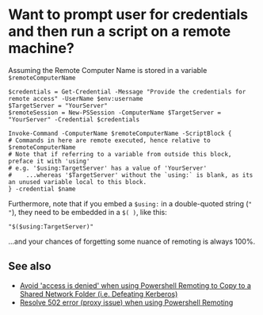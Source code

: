 ﻿# Want to prompt user for credentials and then run a script on a remote machine?

Assuming the Remote Computer Name is stored in a variable `$remoteComputerName`

	$credentials = Get-Credential -Message "Provide the credentials for remote access" -UserName $env:username
	$TargetServer = "YourServer"
	$remoteSession = New-PSSession -ComputerName $TargetServer = "YourServer" -Credential $credentials

	Invoke-Command -ComputerName $remoteComputerName -ScriptBlock {
	# Commands in here are remote executed, hence relative to $remoteComputerName
	# Note that if referring to a variable from outside this block, preface it with 'using'
	# e.g. '$using:TargetServer' has a value of 'YourServer'
	#    ...whereas '$TargetServer' without the `using:` is blank, as its an unused variable local to this block.
	} -credential $name


Furthermore, note that if you embed a `$using:` in a double-quoted string (`" "`), they need to be embedded in a `$( )`, like this:

	"$($using:TargetServer)"

...and your chances of forgetting some nuance of remoting is always 100%.


## See also

- [Avoid 'access is denied' when using Powershell Remoting to Copy to a Shared Network Folder (i.e. Defeating Kerberos)](avoid_access_is_denied_when_remoting_talking_to_share.md)
- [Resolve 502 error (proxy issue) when using Powershell Remoting](resolve_502_proxy_issue_when_remoting.md)